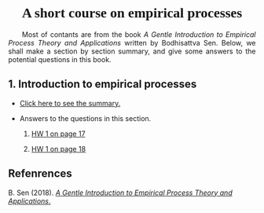 # <center><font face="黑体">A short course on empirical processes</font></center>

<p align = "justify" style="text-indent:2em">Most of contants are from the book <i>A Gentle Introduction to Empirical Process Theory and Applications</i> written by Bodhisattva Sen. Below, we shall make a section by section summary, and give some answers to the potential questions in this book.</p>


## 1. Introduction to empirical processes

- <a href="subgaussians.pdf">Click here to see the summary.</a>


- Answers to the questions in this section.

    1. <a href="subgaussians.pdf"> HW 1 on page 17 </a>

    2. <a href="subgaussians.pdf"> HW 1 on page 18 </a>

<!--
## 2. Size/Complexity of a function class
## 3. Glivenko-Cantelli (GC) classes of functions
## 4. Chaining and uniform entropy
## 5. Rates of convergence of M-estimators
## 6. Rates of convergence of infinite dimensional parameters
-->


## Refenrences

B. Sen (2018). <a href="sen-empirical-process.pdf"> 
*A Gentle Introduction to Empirical Process Theory and Applications*.
</a>

